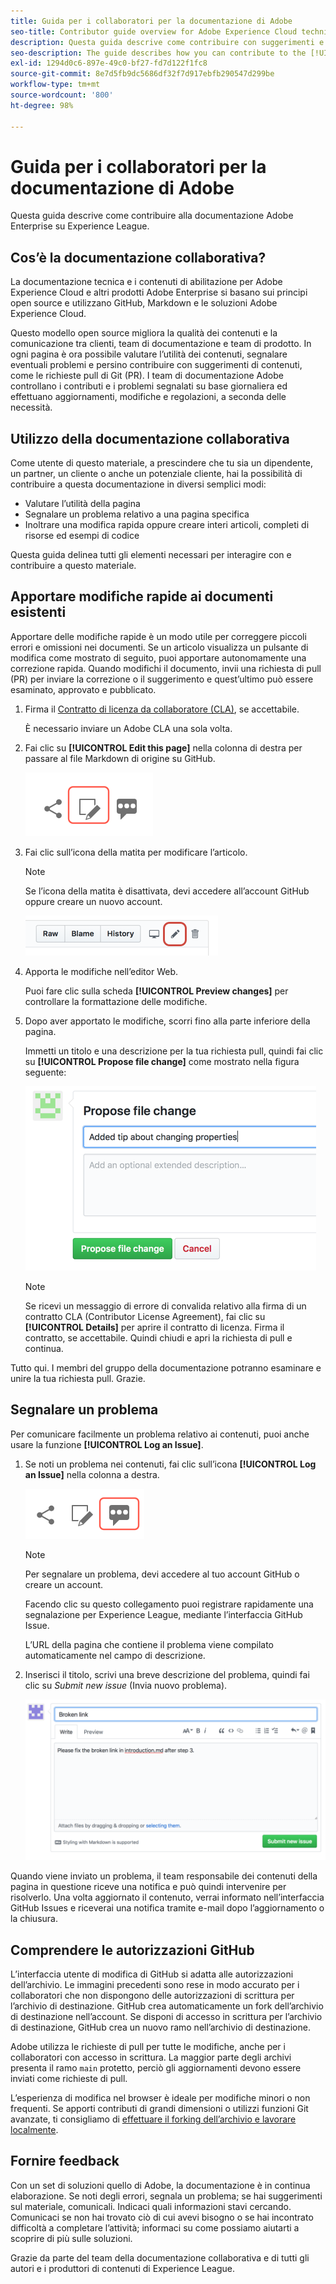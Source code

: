 ```yaml
---
title: Guida per i collaboratori per la documentazione di Adobe
seo-title: Contributor guide overview for Adobe Experience Cloud technical documentation
description: Questa guida descrive come contribuire con suggerimenti e aggiunte al sito della documentazione di Adobe.
seo-description: The guide describes how you can contribute to the [!UICONTROL Adobe Experience Cloud] technical documentation.
exl-id: 1294d0c6-897e-49c0-bf27-fd7d122f1fc8
source-git-commit: 8e7d5fb9dc5686df32f7d917ebfb290547d299be
workflow-type: tm+mt
source-wordcount: '800'
ht-degree: 98%

---
```


# Guida per i collaboratori per la documentazione di Adobe

Questa guida descrive come contribuire alla documentazione Adobe Enterprise su Experience League.

## Cos’è la documentazione collaborativa?

La documentazione tecnica e i contenuti di abilitazione per Adobe Experience Cloud e altri prodotti Adobe Enterprise si basano sui principi open source e utilizzano GitHub, Markdown e le soluzioni Adobe Experience Cloud.

Questo modello open source migliora la qualità dei contenuti e la comunicazione tra clienti, team di documentazione e team di prodotto. In ogni pagina è ora possibile valutare l’utilità dei contenuti, segnalare eventuali problemi e persino contribuire con suggerimenti di contenuti, come le richieste pull di Git (PR). I team di documentazione Adobe controllano i contributi e i problemi segnalati su base giornaliera ed effettuano aggiornamenti, modifiche e regolazioni, a seconda delle necessità.

## Utilizzo della documentazione collaborativa

Come utente di questo materiale, a prescindere che tu sia un dipendente, un partner, un cliente o anche un potenziale cliente, hai la possibilità di contribuire a questa documentazione in diversi semplici modi:

* Valutare l’utilità della pagina
* Segnalare un problema relativo a una pagina specifica
* Inoltrare una modifica rapida oppure creare interi articoli, completi di risorse ed esempi di codice

Questa guida delinea tutti gli elementi necessari per interagire con e contribuire a questo materiale.

<!--
>[!IMPORTANT]
>All repositories that publish to docs.adobe.com have adopted the [Adobe Open Source Code of Conduct](../code-of-conduct.md) or the [.NET Foundation Code of Conduct](https://dotnetfoundation.org/code-of-conduct). For more information, see the [Contributing](../contributing.md) article.
>
> Minor corrections or clarifications to documentation and code examples in public repositories are covered by the [Adobe Documentation Terms of Use](https://www.adobe.com/legal/terms.html). New or significant changes generate a comment in the pull request, asking you to submit an online Contribution License Agreement (CLA) if you are not an employee of Adobe. We need you to complete the online form before we can review or accept your pull request.
-->

## Apportare modifiche rapide ai documenti esistenti

Apportare delle modifiche rapide è un modo utile per correggere piccoli errori e omissioni nei documenti. Se un articolo visualizza un pulsante di modifica come mostrato di seguito, puoi apportare autonomamente una correzione rapida. Quando modifichi il documento, invii una richiesta di pull (PR) per inviare la correzione o il suggerimento e quest’ultimo può essere esaminato, approvato e pubblicato.

1. Firma il [Contratto di licenza da collaboratore (CLA)](http://opensource.adobe.com/cla.html), se accettabile.

   È necessario inviare un Adobe CLA una sola volta.
1. Fai clic su **[!UICONTROL Edit this page]** nella colonna di destra per passare al file Markdown di origine su GitHub.

   ![Icona Modifica questa pagina](/help/assets/git_edit.png)

1. Fai clic sull’icona della matita per modificare l’articolo.

   >[!NOTE]
   >
   >Se l’icona della matita è disattivata, devi accedere all’account GitHub oppure creare un nuovo account.

   ![Posizione dell’icona della matita](assets/edit-icon.png)

1. Apporta le modifiche nell’editor Web.

   Puoi fare clic sulla scheda **[!UICONTROL Preview changes]** per controllare la formattazione delle modifiche.
1. Dopo aver apportato le modifiche, scorri fino alla parte inferiore della pagina.

   Immetti un titolo e una descrizione per la tua richiesta pull, quindi fai clic su **[!UICONTROL Propose file change]** come mostrato nella figura seguente:

   ![Proporre una modifica](assets/submit-pull-request.png)

   >[!NOTE]
   >
   >Se ricevi un messaggio di errore di convalida relativo alla firma di un contratto CLA (Contributor License Agreement), fai clic su **[!UICONTROL Details]** per aprire il contratto di licenza. Firma il contratto, se accettabile. Quindi chiudi e apri la richiesta di pull e continua.

Tutto qui. I membri del gruppo della documentazione potranno esaminare e unire la tua richiesta pull. Grazie. 

## Segnalare un problema

Per comunicare facilmente un problema relativo ai contenuti, puoi anche usare la funzione **[!UICONTROL Log an Issue]**.

1. Se noti un problema nei contenuti, fai clic sull’icona **[!UICONTROL Log an Issue]** nella colonna a destra.

   ![](assets/git_log_issue.png)

   >[!NOTE]
   >
   >Per segnalare un problema, devi accedere al tuo account GitHub o creare un account.

   Facendo clic su questo collegamento puoi registrare rapidamente una segnalazione per Experience League, mediante l’interfaccia GitHub Issue.

   L’URL della pagina che contiene il problema viene compilato automaticamente nel campo di descrizione.

1. Inserisci il titolo, scrivi una breve descrizione del problema, quindi fai clic su *Submit new issue* (Invia nuovo problema).

   ![](assets/git_issue_example.png)

Quando viene inviato un problema, il team responsabile dei contenuti della pagina in questione riceve una notifica e può quindi intervenire per risolverlo. Una volta aggiornato il contenuto, verrai informato nell’interfaccia GitHub Issues e riceverai una notifica tramite e-mail dopo l’aggiornamento o la chiusura.

## Comprendere le autorizzazioni GitHub

L’interfaccia utente di modifica di GitHub si adatta alle autorizzazioni dell’archivio. Le immagini precedenti sono rese in modo accurato per i collaboratori che non dispongono delle autorizzazioni di scrittura per l’archivio di destinazione. GitHub crea automaticamente un fork dell’archivio di destinazione nell’account. Se disponi di accesso in scrittura per l’archivio di destinazione, GitHub crea un nuovo ramo nell’archivio di destinazione.

Adobe utilizza le richieste di pull per tutte le modifiche, anche per i collaboratori con accesso in scrittura. La maggior parte degli archivi presenta il ramo `main` protetto, perciò gli aggiornamenti devono essere inviati come richieste di pull.

L’esperienza di modifica nel browser è ideale per modifiche minori o non frequenti. Se apporti contributi di grandi dimensioni o utilizzi funzioni Git avanzate, ti consigliamo di [effettuare il forking dell’archivio e lavorare localmente](setup/full-workflow.md).

## Fornire feedback

Con un set di soluzioni quello di Adobe, la documentazione è in continua elaborazione. Se noti degli errori, segnala un problema; se hai suggerimenti sul materiale, comunicali. Indicaci quali informazioni stavi cercando. Comunicaci se non hai trovato ciò di cui avevi bisogno o se hai incontrato difficoltà a completare l’attività; informaci su come possiamo aiutarti a scoprire di più sulle soluzioni.

Grazie da parte del team della documentazione collaborativa e di tutti gli autori e i produttori di contenuti di Experience League.

